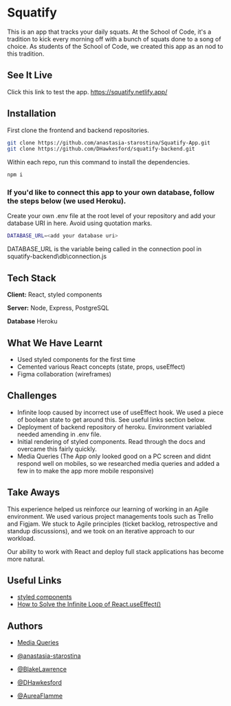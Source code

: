 # Squatify

This is an app that tracks your daily squats.
At the School of Code, it's a tradition to kick every morning off with a bunch of squats done to a song of choice.
As students of the School of Code, we created this app as an nod to this tradition.

## See It Live

Click this link to test the app. https://squatify.netlify.app/

## Installation

First clone the frontend and backend repositories.

```bash
git clone https://github.com/anastasia-starostina/Squatify-App.git
git clone https://github.com/DHawkesford/squatify-backend.git
```

Within each repo, run this command to install the dependencies.

```bash
npm i
```

### If you'd like to connect this app to your own database, follow the steps below (we used Heroku).

Create your own .env file at the root level of your repository and add your database URI in here. Avoid using quotation marks.

```bash
DATABASE_URL=<add your database uri>
```

DATABASE_URL is the variable being called in the connection pool in squatify-backend\db\connection.js

## Tech Stack

**Client:** React, styled components

**Server:** Node, Express, PostgreSQL

**Database** Heroku

## What We Have Learnt

- Used styled components for the first time
- Cemented various React concepts (state, props, useEffect)
- Figma collaboration (wireframes)

## Challenges

- Infinite loop caused by incorrect use of useEffect hook. We used a piece of boolean state to get around this. See useful links section below.
- Deployment of backend repository of heroku. Environment variabled needed amending in .env file.
- Initial rendering of styled components. Read through the docs and overcame this fairly quickly.
- Media Queries (The App only looked good on a PC screen and didnt respond well on mobiles, so we researched media queries and added a few in to make the app more mobile responsive)

## Take Aways

This experience helped us reinforce our learning of working in an Agile environment.
We used various project managements tools such as Trello and Figjam.
We stuck to Agile principles (ticket backlog, retrospective and standup discussions), and we took on an iterative approach to our workload.

Our ability to work with React and deploy full stack applications has become more natural.

## Useful Links

- [styled components](https://styled-components.com/docs)
- [How to Solve the Infinite Loop of React.useEffect()](https://dmitripavlutin.com/react-useeffect-infinite-loop/)

## Authors

- [Media Queries](https://www.w3schools.com/cssref/css3_pr_mediaquery.asp)

- [@anastasia-starostina](https://www.github.com/anastasia-starostina)
- [@BlakeLawrence](https://www.github.com/BlakeLawrence)
- [@DHawkesford](https://github.com/DHawkesford)
- [@AureaFlamme](https://github.com/AureaFlamma)
